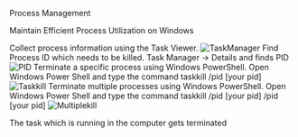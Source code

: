 Process Management

Maintain Efficient Process Utilization on Windows 

Collect process information using the Task Viewer.
![TaskManager](https://user-images.githubusercontent.com/78703624/119179039-15de2580-ba8c-11eb-9e60-a6d652904c23.png)
Find Process ID which needs to be killed. Task Manager → Details and finds PID
![PID](https://user-images.githubusercontent.com/78703624/119179049-1a0a4300-ba8c-11eb-9f64-e86756c39e6d.png) 
Terminate a specific process using Windows PowerShell.
Open Windows Power Shell and type the command 
taskkill /pid [your pid]
![Taskkill](https://user-images.githubusercontent.com/78703624/119179070-20002400-ba8c-11eb-9bfe-9142e1b40a99.png) 
Terminate multiple processes using Windows PowerShell.
Open Windows Power Shell and type the command 
taskkill /pid [your pid]  /pid [your pid]
![Multiplekill](https://user-images.githubusercontent.com/78703624/119179045-18d91600-ba8c-11eb-855e-dbd155a5dce7.png)

The task which is running in the computer gets terminated

